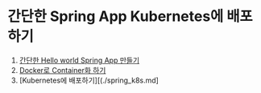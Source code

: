 # 간단한 Spring App Kubernetes에 배포하기
1. [간단한 Hello world Spring App 만들기](./spring_helloworld.md)
2. [Docker로 Container화 하기](./spring_containerize.md)
3. [Kubernetes에 배포하기][(./spring_k8s.md]